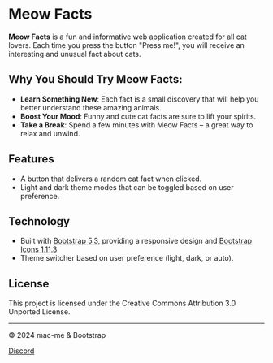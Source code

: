 # Meow Facts

**Meow Facts** is a fun and informative web application created for all cat lovers. Each time you press the button "Press me!", you will receive an interesting and unusual fact about cats.

## Why You Should Try Meow Facts:
- **Learn Something New**: Each fact is a small discovery that will help you better understand these amazing animals.
- **Boost Your Mood**: Funny and cute cat facts are sure to lift your spirits.
- **Take a Break**: Spend a few minutes with Meow Facts – a great way to relax and unwind.

## Features
- A button that delivers a random cat fact when clicked.
- Light and dark theme modes that can be toggled based on user preference.

## Technology
- Built with [Bootstrap 5.3](https://getbootstrap.com/), providing a responsive design and [Bootstrap Icons 1.11.3](https://icons.getbootstrap.com/) 
- Theme switcher based on user preference (light, dark, or auto).

## License
This project is licensed under the Creative Commons Attribution 3.0 Unported License.

---

© 2024 mac-me & Bootstrap

[Discord](https://discord.gg/8g2MERHhtx)
